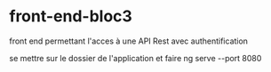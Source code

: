 # front-end-bloc3
front end permettant l'acces à une API Rest avec authentification

se mettre sur le dossier de l'application et faire ng serve --port 8080
